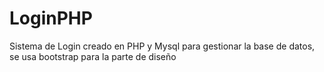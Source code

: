 # LoginPHP
Sistema de Login creado en PHP y Mysql para gestionar la base de datos, se usa bootstrap para la parte de diseño
